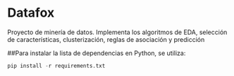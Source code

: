 # Datafox
Proyecto de minería de datos. Implementa los algoritmos de EDA, selección de características, clusterización, reglas de asociación y predicción

##Para instalar la lista de dependencias en Python, se utiliza:

```python
pip install -r requirements.txt
```
